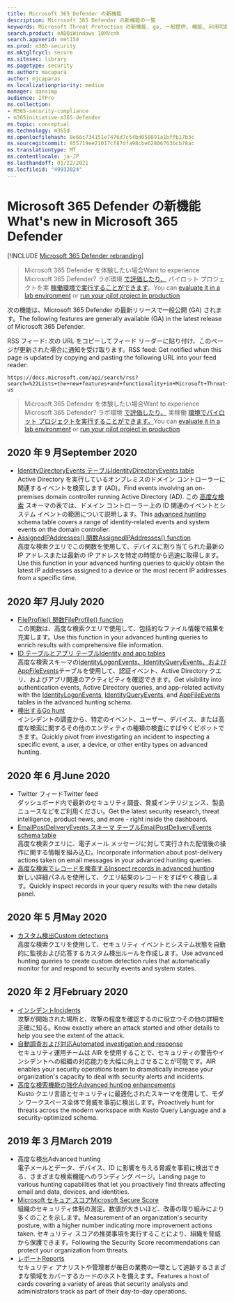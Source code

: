 ```yaml
---
title: Microsoft 365 Defender の新機能
description: Microsoft 365 Defender の新機能の一覧
keywords: Microsoft Threat Protection の新機能, ga, 一般提供, 機能, 利用可能, 新規
search.product: eADQiWindows 10XVcnh
search.appverid: met150
ms.prod: m365-security
ms.mktglfcycl: secure
ms.sitesec: library
ms.pagetype: security
ms.author: macapara
author: mjcaparas
ms.localizationpriority: medium
manager: dansimp
audience: ITPro
ms.collection:
- M365-security-compliance
- m365initiative-m365-defender
ms.topic: conceptual
ms.technology: m365d
ms.openlocfilehash: 8e66c734151e7476d7c54bd050891a1bffb17b3c
ms.sourcegitcommit: 855719ee21017cf87dfa98cbe62806763bcb78ac
ms.translationtype: MT
ms.contentlocale: ja-JP
ms.lasthandoff: 01/22/2021
ms.locfileid: "49932024"
---
```

# <a name="whats-new-in-microsoft-365-defender"></a><span data-ttu-id="5f264-104">Microsoft 365 Defender の新機能</span><span class="sxs-lookup"><span data-stu-id="5f264-104">What's new in Microsoft 365 Defender</span></span>

[!INCLUDE [Microsoft 365 Defender rebranding](../includes/microsoft-defender.md)]

> <span data-ttu-id="5f264-105">Microsoft 365 Defender を体験したい場合</span><span class="sxs-lookup"><span data-stu-id="5f264-105">Want to experience Microsoft 365 Defender?</span></span> <span data-ttu-id="5f264-106">ラボ環境 [で評価したり、](https://aka.ms/mtp-trial-lab) パイロット プロジェクトを実 [稼働環境で実行することができます](https://aka.ms/m365d-pilotplaybook)。</span><span class="sxs-lookup"><span data-stu-id="5f264-106">You can [evaluate it in a lab environment](https://aka.ms/mtp-trial-lab) or [run your pilot project in production](https://aka.ms/m365d-pilotplaybook).</span></span>
>

<span data-ttu-id="5f264-107">次の機能は、Microsoft 365 Defender の最新リリースで一般公開 (GA) されます。</span><span class="sxs-lookup"><span data-stu-id="5f264-107">The following features are generally available (GA) in the latest release of Microsoft 365 Defender.</span></span>

<span data-ttu-id="5f264-108">RSS フィード: 次の URL をコピーしてフィード リーダーに貼り付け、このページが更新された場合に通知を受け取ります。</span><span class="sxs-lookup"><span data-stu-id="5f264-108">RSS feed: Get notified when this page is updated by copying and pasting the following URL into your feed reader:</span></span>
```http
https://docs.microsoft.com/api/search/rss?search=%22Lists+the+new+features+and+functionality+in+Microsoft+Threat+Protection%22&locale=en-us
```
> <span data-ttu-id="5f264-109">Microsoft 365 Defender を体験したい場合</span><span class="sxs-lookup"><span data-stu-id="5f264-109">Want to experience Microsoft 365 Defender?</span></span> <span data-ttu-id="5f264-110">ラボ環境 [で評価したり、](https://aka.ms/mtp-trial-lab) 実稼働 [環境でパイロット プロジェクトを実行することができます。](https://aka.ms/m365d-pilotplaybook)</span><span class="sxs-lookup"><span data-stu-id="5f264-110">You can [evaluate it in a lab environment](https://aka.ms/mtp-trial-lab) or [run your pilot project in production](https://aka.ms/m365d-pilotplaybook)</span></span>
>

## <a name="september-2020"></a><span data-ttu-id="5f264-111">2020 年 9 月</span><span class="sxs-lookup"><span data-stu-id="5f264-111">September 2020</span></span>
- [<span data-ttu-id="5f264-112">IdentityDirectoryEvents テーブル</span><span class="sxs-lookup"><span data-stu-id="5f264-112">IdentityDirectoryEvents table</span></span>](advanced-hunting-identitydirectoryevents-table.md) <br> <span data-ttu-id="5f264-113">Active Directory を実行しているオンプレミスのドメイン コントローラーに関連するイベントを検索します (AD)。</span><span class="sxs-lookup"><span data-stu-id="5f264-113">Find events involving an on-premises domain controller running Active Directory (AD).</span></span> <span data-ttu-id="5f264-114">この [高度な検索](advanced-hunting-overview.md) スキーマの表では、ドメイン コントローラー上の ID 関連のイベントとシステム イベントの範囲について説明します。</span><span class="sxs-lookup"><span data-stu-id="5f264-114">This [advanced hunting](advanced-hunting-overview.md) schema table covers a range of identity-related events and system events on the domain controller.</span></span>
- [<span data-ttu-id="5f264-115">AssignedIPAddresses() 関数</span><span class="sxs-lookup"><span data-stu-id="5f264-115">AssignedIPAddresses() function</span></span>](advanced-hunting-assignedipaddresses-function.md) <br> <span data-ttu-id="5f264-116">高度な検索クエリでこの関数を使用して、デバイスに割り当てられた最新の IP アドレスまたは最新の IP アドレスを特定の時間から迅速に取得します。</span><span class="sxs-lookup"><span data-stu-id="5f264-116">Use this function in your advanced hunting queries to quickly obtain the latest IP addresses assigned to a device or the most recent IP addresses from a specific time.</span></span>

## <a name="july-2020"></a><span data-ttu-id="5f264-117">2020 年7 月</span><span class="sxs-lookup"><span data-stu-id="5f264-117">July 2020</span></span>
- [<span data-ttu-id="5f264-118">FileProfile() 関数</span><span class="sxs-lookup"><span data-stu-id="5f264-118">FileProfile() function</span></span>](advanced-hunting-fileprofile-function.md) <br> <span data-ttu-id="5f264-119">この関数は、高度な検索クエリで使用して、包括的なファイル情報で結果を充実します。</span><span class="sxs-lookup"><span data-stu-id="5f264-119">Use this function in your advanced hunting queries to enrich results with comprehensive file information.</span></span>
- [<span data-ttu-id="5f264-120">ID テーブルとアプリ テーブル</span><span class="sxs-lookup"><span data-stu-id="5f264-120">Identity and app tables</span></span>](advanced-hunting-schema-tables.md)<br> <span data-ttu-id="5f264-121">高度な検索スキーマの[IdentityLogonEvents、IdentityQueryEvents、](advanced-hunting-identitylogonevents-table.md)[および AppFileEvents](advanced-hunting-appfileevents-table.md)テーブル[](advanced-hunting-identityqueryevents-table.md)を使用して、認証イベント、Active Directory クエリ、およびアプリ関連のアクティビティを確認できます。</span><span class="sxs-lookup"><span data-stu-id="5f264-121">Get visibility into authentication events, Active Directory queries, and app-related activity with the [IdentityLogonEvents](advanced-hunting-identitylogonevents-table.md), [IdentityQueryEvents](advanced-hunting-identityqueryevents-table.md), and [AppFileEvents](advanced-hunting-appfileevents-table.md) tables in the advanced hunting schema.</span></span>
- [<span data-ttu-id="5f264-122">検出する</span><span class="sxs-lookup"><span data-stu-id="5f264-122">Go hunt</span></span>](advanced-hunting-go-hunt.md)<br> <span data-ttu-id="5f264-123">インシデントの調査から、特定のイベント、ユーザー、デバイス、または高度な検索に関するその他のエンティティの種類の検査にすばやくピボットできます。</span><span class="sxs-lookup"><span data-stu-id="5f264-123">Quickly pivot from investigating an incident to inspecting a specific event, a user, a device, or other entity types on advanced hunting.</span></span>

## <a name="june-2020"></a><span data-ttu-id="5f264-124">2020 年 6 月</span><span class="sxs-lookup"><span data-stu-id="5f264-124">June 2020</span></span>
- <span data-ttu-id="5f264-125">Twitter フィード</span><span class="sxs-lookup"><span data-stu-id="5f264-125">Twitter feed</span></span> <br> <span data-ttu-id="5f264-126">ダッシュボード内で最新のセキュリティ調査、脅威インテリジェンス、製品ニュースなどをご利用ください。</span><span class="sxs-lookup"><span data-stu-id="5f264-126">Get the latest security research, threat intelligence, product news, and more - right inside the dashboard.</span></span>
- [<span data-ttu-id="5f264-127">EmailPostDeliveryEvents スキーマ テーブル</span><span class="sxs-lookup"><span data-stu-id="5f264-127">EmailPostDeliveryEvents schema table</span></span>](advanced-hunting-emailpostdeliveryevents-table.md) <br> <span data-ttu-id="5f264-128">高度な検索クエリに、電子メール メッセージに対して実行された配信後の操作に関する情報を組み込む。</span><span class="sxs-lookup"><span data-stu-id="5f264-128">Incorporate information about post-delivery actions taken on email messages in your advanced hunting queries.</span></span>
- [<span data-ttu-id="5f264-129">高度な検索でレコードを検査する</span><span class="sxs-lookup"><span data-stu-id="5f264-129">Inspect records in advanced hunting</span></span>](advanced-hunting-query-results.md#drill-down-from-query-results) <br> <span data-ttu-id="5f264-130">新しい詳細パネルを使用して、クエリ結果のレコードをすばやく検査します。</span><span class="sxs-lookup"><span data-stu-id="5f264-130">Quickly inspect records in your query results with the new details panel.</span></span>

## <a name="may-2020"></a><span data-ttu-id="5f264-131">2020 年 5 月</span><span class="sxs-lookup"><span data-stu-id="5f264-131">May 2020</span></span>
- [<span data-ttu-id="5f264-132">カスタム検出</span><span class="sxs-lookup"><span data-stu-id="5f264-132">Custom detections</span></span>](custom-detections-overview.md) <br> <span data-ttu-id="5f264-133">高度な検索クエリを使用して、セキュリティ イベントとシステム状態を自動的に監視および応答するカスタム検出ルールを作成します。</span><span class="sxs-lookup"><span data-stu-id="5f264-133">Use advanced hunting queries to create custom detection rules that automatically monitor for and respond to security events and system states.</span></span>

## <a name="february-2020"></a><span data-ttu-id="5f264-134">2020 年 2 月</span><span class="sxs-lookup"><span data-stu-id="5f264-134">February 2020</span></span>
- [<span data-ttu-id="5f264-135">インシデント</span><span class="sxs-lookup"><span data-stu-id="5f264-135">Incidents</span></span>](incidents-overview.md) <br> <span data-ttu-id="5f264-136">攻撃が開始された場所と、攻撃の程度を確認するのに役立つその他の詳細を正確に知る。</span><span class="sxs-lookup"><span data-stu-id="5f264-136">Know exactly where an attack started and other details to help you see the extent of the attack.</span></span>
- [<span data-ttu-id="5f264-137">自動調査および対応</span><span class="sxs-lookup"><span data-stu-id="5f264-137">Automated investigation and response</span></span>](mtp-autoir.md) <br> <span data-ttu-id="5f264-138">セキュリティ運用チームは AIR を使用することで、セキュリティの警告やインシデントへの組織の対応能力を大幅に向上させることが可能です。</span><span class="sxs-lookup"><span data-stu-id="5f264-138">AIR enables your security operations team to dramatically increase your organization's capacity to deal with security alerts and incidents.</span></span>
- [<span data-ttu-id="5f264-139">高度な検索機能の強化</span><span class="sxs-lookup"><span data-stu-id="5f264-139">Advanced hunting enhancements</span></span>](advanced-hunting-overview.md) <br> <span data-ttu-id="5f264-140">Kusto クエリ言語とセキュリティに最適化されたスキーマを使用して、モダン ワークスペース全体で脅威を事前に検出します。</span><span class="sxs-lookup"><span data-stu-id="5f264-140">Proactively hunt for threats across the modern workspace with Kusto Query Language and a security-optimized schema.</span></span>

## <a name="march-2019"></a><span data-ttu-id="5f264-141">2019 年 3 月</span><span class="sxs-lookup"><span data-stu-id="5f264-141">March 2019</span></span>
- <span data-ttu-id="5f264-142">高度な検出</span><span class="sxs-lookup"><span data-stu-id="5f264-142">Advanced hunting</span></span> <br> <span data-ttu-id="5f264-143">電子メールとデータ、デバイス、ID に影響を与える脅威を事前に検出できる、さまざまな検索機能へのランディング ページ。</span><span class="sxs-lookup"><span data-stu-id="5f264-143">Landing page to various hunting capabilities that let you proactively find threats affecting email and data, devices, and identities.</span></span>
- [<span data-ttu-id="5f264-144">Microsoft セキュア スコア</span><span class="sxs-lookup"><span data-stu-id="5f264-144">Microsoft Secure Score</span></span>](microsoft-secure-score.md) <br> <span data-ttu-id="5f264-145">組織のセキュリティ体制の測定。数値が大きいほど、改善の取り組みにより多くのことを示します。</span><span class="sxs-lookup"><span data-stu-id="5f264-145">Measurement of an organization's security posture, with a higher number indicating more improvement actions taken.</span></span> <span data-ttu-id="5f264-146">セキュリティ スコアの推奨事項を実行することにより、組織を脅威から保護できます。</span><span class="sxs-lookup"><span data-stu-id="5f264-146">Following the Security Score recommendations can protect your organization from threats.</span></span> 
- [<span data-ttu-id="5f264-147">レポート</span><span class="sxs-lookup"><span data-stu-id="5f264-147">Reports</span></span>](monitoring-and-reporting.md) <br>  <span data-ttu-id="5f264-148">セキュリティ アナリストや管理者が毎日の業務の一環として追跡するさまざまな領域をカバーするカードのホストを備えます。</span><span class="sxs-lookup"><span data-stu-id="5f264-148">Features a host of cards covering a variety of areas that security analysts and administrators track as part of their day-to-day operations.</span></span>
